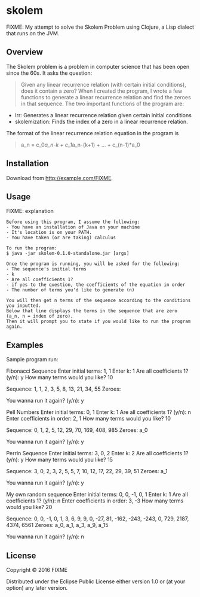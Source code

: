 # skolem

FIXME: My attempt to solve the Skolem Problem using Clojure, a Lisp dialect that runs on the JVM.

## Overview
The Skolem problem is a problem in computer science that has been open since the 60s. It asks the
question:
> Given any linear recurrence relation (with certain initial conditions), does it contain a zero?
When I created the program, I wrote a few functions to generate a linear recurrence relation and find the zeroes in that sequence.
The two important functions of the program are:
- lrr: Generates a linear recurrence relation given certain initial conditions
- skolemization: Finds the index of a zero in a linear recurrence relation.

The format of the linear recurrence relation equation in the program is
> a_n = c_0*a_n-k + c_1*a_n-(k+1) + ... + c_(n-1)*a_0

## Installation

Download from http://example.com/FIXME.

## Usage

FIXME: explanation

    Before using this program, I assume the following:
    - You have an installation of Java on your machine
    - It's location is on your PATH.
    - You have taken (or are taking) calculus
    
    To run the program:
    $ java -jar skolem-0.1.0-standalone.jar [args]
    
    Once the program is running, you will be asked for the following:
    - The sequence's initial terms
    - k
    - Are all coefficients 1?
    - if yes to the question, the coefficients of the equation in order
    - The number of terms you'd like to generate (n)
    
    You will then get n terms of the sequence according to the conditions you inputted.
    Below that line displays the terms in the sequence that are zero  (a_n, n = index of zero).
    Then it will prompt you to state if you would like to run the program again.

## Examples
Sample program run:

Fibonacci Sequence
Enter initial terms: 1, 1
Enter k: 1
Are all coefficients 1? (y/n): y
How many terms would you like? 10

Sequence: 1, 1, 2, 3, 5, 8, 13, 21, 34, 55
Zeroes: 

You wanna run it again? (y/n): y

Pell Numbers
Enter initial terms: 0, 1
Enter k: 1
Are all coefficients 1? (y/n): n
Enter coefficients in order: 2, 1
How many terms would you like? 10

Sequence: 0, 1, 2, 5, 12, 29, 70, 169, 408, 985
Zeroes: a_0

You wanna run it again? (y/n): y

Perrin Sequence
Enter initial terms: 3, 0, 2
Enter k: 2
Are all coefficients 1? (y/n): y
How many terms would you like? 15

Sequence: 3, 0, 2, 3, 2, 5, 5, 7, 10, 12, 17, 22, 29, 39, 51
Zeroes: a_1

You wanna run it again? (y/n): y

My own random sequence
Enter initial terms: 0, 0, -1, 0, 1
Enter k: 1
Are all coefficients 1? (y/n): n
Enter coefficients in order: 3, -3
How many terms would you like? 20

Sequence: 0, 0, -1, 0, 1, 3, 6, 9, 9, 0, -27, 81, -162, -243, -243, 0, 729, 2187, 4374, 6561
Zeroes: a_0, a_1, a_3, a_9, a_15

You wanna run it again? (y/n): n

## License

Copyright © 2016 FIXME

Distributed under the Eclipse Public License either version 1.0 or (at
your option) any later version.
